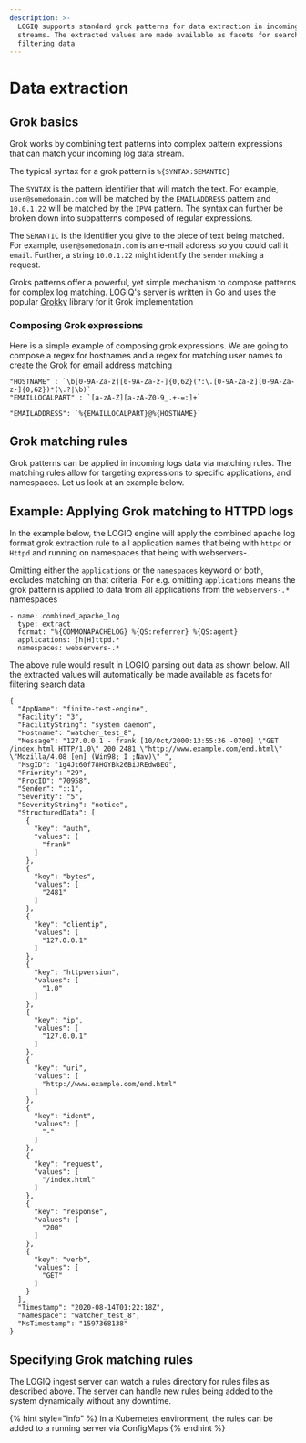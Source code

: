 ```yaml
---
description: >-
  LOGIQ supports standard grok patterns for data extraction in incoming data
  streams. The extracted values are made available as facets for search and
  filtering data
---
```


# Data extraction

## Grok basics

Grok works by combining text patterns into complex pattern expressions that can match your incoming log data stream.

The typical syntax for a grok pattern is `%{SYNTAX:SEMANTIC}`

The `SYNTAX` is the pattern identifier that will match the text. For example, `user@somedomain.com` will be matched by the `EMAILADDRESS` pattern and `10.0.1.22` will be matched by the `IPV4` pattern. The syntax can further be broken down into subpatterns composed of regular expressions.

The `SEMANTIC` is the identifier you give to the piece of text being matched. For example, `user@somedomain.com` is an e-mail address so you could call it `email`. Further, a string `10.0.1.22` might identify the `sender` making a request.

Groks patterns offer a powerful, yet simple mechanism to compose patterns for complex log matching. LOGIQ's server is written in Go and uses the popular [Grokky](https://github.com/logrusorgru/grokky) library for it Grok implementation

### Composing Grok expressions

Here is a simple example of composing grok expressions. We are going to compose a regex for hostnames and a regex for matching user names to create the Grok for email address matching

```text
"HOSTNAME" : `\b[0-9A-Za-z][0-9A-Za-z-]{0,62}(?:\.[0-9A-Za-z][0-9A-Za-z-]{0,62})*(\.?|\b)`
"EMAILLOCALPART" : `[a-zA-Z][a-zA-Z0-9_.+-=:]+`

"EMAILADDRESS": `%{EMAILLOCALPART}@%{HOSTNAME}`
```

## Grok matching rules

Grok patterns can be applied in incoming logs data via matching rules. The matching rules allow for targeting expressions to specific applications, and namespaces. Let us look at an example below.

## Example: Applying Grok matching to HTTPD logs

In the example below, the LOGIQ engine will apply the combined apache log format grok extraction rule to all application names that being with `httpd` or `Httpd` and running on namespaces that being with webservers-.

Omitting either the `applications` or the `namespaces` keyword or both, excludes matching on that criteria. For e.g. omitting `applications` means the grok pattern is applied to data from all applications from the `webservers-.*` namespaces

```text
- name: combined_apache_log
  type: extract
  format: "%{COMMONAPACHELOG} %{QS:referrer} %{QS:agent}
  applications: [h|H]ttpd.*
  namespaces: webservers-.*
```

The above rule would result in LOGIQ parsing out data as shown below. All the extracted values will automatically be made available as facets for filtering search data

```text
{
  "AppName": "finite-test-engine",
  "Facility": "3",
  "FacilityString": "system daemon",
  "Hostname": "watcher_test_8",
  "Message": "127.0.0.1 - frank [10/Oct/2000:13:55:36 -0700] \"GET /index.html HTTP/1.0\" 200 2481 \"http://www.example.com/end.html\" \"Mozilla/4.08 [en] (Win98; I ;Nav)\" ",
  "MsgID": "1g4Jt60f78HOYBk26BiJREdwBEG",
  "Priority": "29",
  "ProcID": "70958",
  "Sender": "::1",
  "Severity": "5",
  "SeverityString": "notice",
  "StructuredData": [
    {
      "key": "auth",
      "values": [
        "frank"
      ]
    },
    {
      "key": "bytes",
      "values": [
        "2481"
      ]
    },
    {
      "key": "clientip",
      "values": [
        "127.0.0.1"
      ]
    },
    {
      "key": "httpversion",
      "values": [
        "1.0"
      ]
    },
    {
      "key": "ip",
      "values": [
        "127.0.0.1"
      ]
    },
    {
      "key": "uri",
      "values": [
        "http://www.example.com/end.html"
      ]
    },
    {
      "key": "ident",
      "values": [
        "-"
      ]
    },
    {
      "key": "request",
      "values": [
        "/index.html"
      ]
    },
    {
      "key": "response",
      "values": [
        "200"
      ]
    },
    {
      "key": "verb",
      "values": [
        "GET"
      ]
    }
  ],
  "Timestamp": "2020-08-14T01:22:18Z",
  "Namespace": "watcher_test_8",
  "MsTimestamp": "1597368138"
}
```

## Specifying Grok matching rules

The LOGIQ ingest server can watch a rules directory for rules files as described above. The server can handle new rules being added to the system dynamically without any downtime.

{% hint style="info" %}
In a Kubernetes environment, the rules can be added to a running server via ConfigMaps
{% endhint %}

